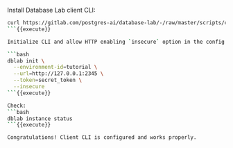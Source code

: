 Install Database Lab client CLI:
```bash
curl https://gitlab.com/postgres-ai/database-lab/-/raw/master/scripts/cli_install.sh | DBLAB_CLI_VERSION=master bash
```{{execute}}

Initialize CLI and allow HTTP enabling `insecure` option in the config (not recommended for real-life use):

```bash
dblab init \
  --environment-id=tutorial \
  --url=http://127.0.0.1:2345 \
  --token=secret_token \
  --insecure
```{{execute}}

Check:
```bash
dblab instance status
```{{execute}}

Congratulations! Client CLI is configured and works properly.
